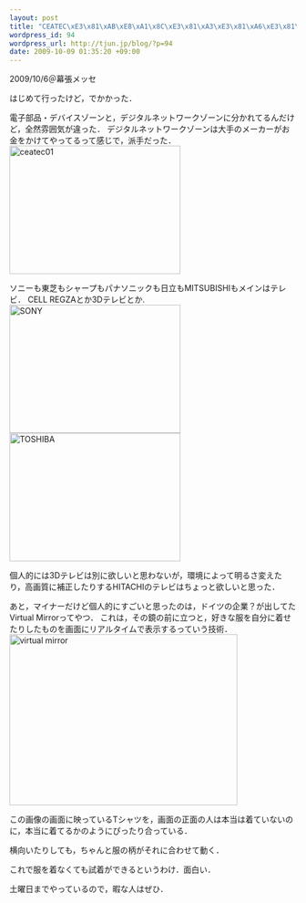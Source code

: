 ```yaml
--- 
layout: post
title: "CEATEC\xE3\x81\xAB\xE8\xA1\x8C\xE3\x81\xA3\xE3\x81\xA6\xE3\x81\x8D\xE3\x81\x9F"
wordpress_id: 94
wordpress_url: http://tjun.jp/blog/?p=94
date: 2009-10-09 01:35:20 +09:00
---
```

2009/10/6＠幕張メッセ

はじめて行ったけど，でかかった．

電子部品・デバイスゾーンと，デジタルネットワークゾーンに分かれてるんだけど，全然雰囲気が違った．
デジタルネットワークゾーンは大手のメーカーがお金をかけてやってるって感じで，派手だった．
<img src="http://tjun.jp/blog/wp-content/uploads/2009/10/R0010678-300x225.jpg" alt="ceatec01" title="ceatec01" width="300" height="225" class="aligncenter size-medium wp-image-96" />

ソニーも東芝もシャープもパナソニックも日立もMITSUBISHIもメインはテレビ．
CELL REGZAとか3Dテレビとか.
<img src="http://tjun.jp/blog/wp-content/uploads/2009/10/R0010674-300x225.jpg" alt="SONY" title="SONY" width="300" height="225" class="aligncenter size-medium wp-image-99" /><img src="http://tjun.jp/blog/wp-content/uploads/2009/10/R0010677-300x225.jpg" alt="TOSHIBA" title="TOSHIBA" width="300" height="225" class="aligncenter size-medium wp-image-101" />

個人的には3Dテレビは別に欲しいと思わないが，環境によって明るさ変えたり，高画質に補正したりするHITACHIのテレビはちょっと欲しいと思った．


あと，マイナーだけど個人的にすごいと思ったのは，ドイツの企業？が出してたVirtual Mirrorってやつ．
これは，その鏡の前に立つと，好きな服を自分に着せたりしたものを画面にリアルタイムで表示するっていう技術．
<img src="http://tjun.jp/blog/wp-content/uploads/2009/10/R0010669-300x225.jpg" alt="virtual mirror" title="virtual mirror" width="400" height="300" class="aligncenter size-medium wp-image-102" />

この画像の画面に映っているTシャツを，画面の正面の人は本当は着ていないのに，本当に着てるかのようにぴったり合っている．

横向いたりしても，ちゃんと服の柄がそれに合わせて動く．


これで服を着なくても試着ができるというわけ．面白い．



土曜日までやっているので，暇な人はぜひ．

